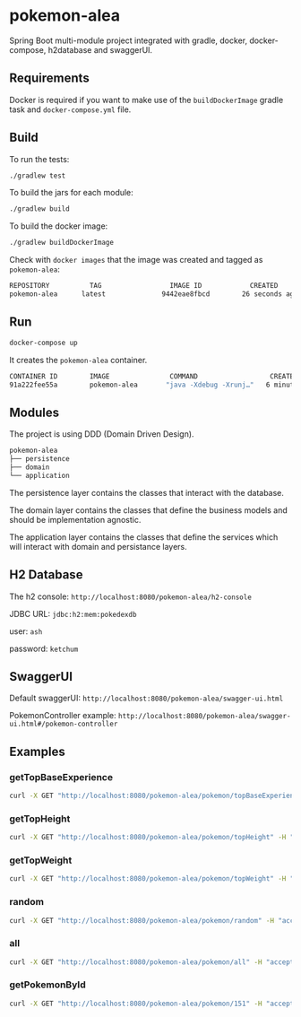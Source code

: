 # pokemon-alea
Spring Boot multi-module project integrated with gradle, docker, docker-compose, h2database and swaggerUI.

## Requirements
Docker is required if you want to make use of the `buildDockerImage` gradle task and `docker-compose.yml` file. 

## Build
To run the tests:
```bash
./gradlew test
```


To build the jars for each module:
```bash
./gradlew build 
```

To build the docker image:
```bash
./gradlew buildDockerImage
```
Check with `docker images` that the image was created and tagged as `pokemon-alea`:
```bash
REPOSITORY          TAG                 IMAGE ID            CREATED             SIZE
pokemon-alea      latest              9442eae8fbcd        26 seconds ago      390MB
```

## Run
```bash
docker-compose up
```
It creates the `pokemon-alea` container.
```bash
CONTAINER ID        IMAGE               COMMAND                  CREATED             STATUS              PORTS                                            NAMES
91a222fee55a        pokemon-alea       "java -Xdebug -Xrunj…"   6 minutes ago       Up 6 minutes        0.0.0.0:7080->7080/tcp, 0.0.0.0:8080->8080/tcp   pokemon-alea
```

## Modules
The project is using DDD (Domain Driven Design). 
```bash
pokemon-alea
├── persistence
├── domain
└── application 
```

The persistence layer contains the classes that interact with the database.

The domain layer contains the classes that define the business models and should be implementation agnostic.

The application layer contains the classes that define the services which will interact with domain and persistance layers.


## H2 Database
The h2 console: `http://localhost:8080/pokemon-alea/h2-console`

JDBC URL: `jdbc:h2:mem:pokedexdb`

user: `ash`

password: `ketchum`


## SwaggerUI
Default swaggerUI: `http://localhost:8080/pokemon-alea/swagger-ui.html`

PokemonController example: `http://localhost:8080/pokemon-alea/swagger-ui.html#/pokemon-controller`


## Examples
### getTopBaseExperience
```bash
curl -X GET "http://localhost:8080/pokemon-alea/pokemon/topBaseExperience" -H "accept: */*"
```
### getTopHeight
```bash
curl -X GET "http://localhost:8080/pokemon-alea/pokemon/topHeight" -H "accept: */*"
```
### getTopWeight
```bash
curl -X GET "http://localhost:8080/pokemon-alea/pokemon/topWeight" -H "accept: */*"
```
### random
```bash
curl -X GET "http://localhost:8080/pokemon-alea/pokemon/random" -H "accept: */*"
```
### all
```bash
curl -X GET "http://localhost:8080/pokemon-alea/pokemon/all" -H "accept: */*"
```
### getPokemonById
```bash
curl -X GET "http://localhost:8080/pokemon-alea/pokemon/151" -H "accept: */*"
```